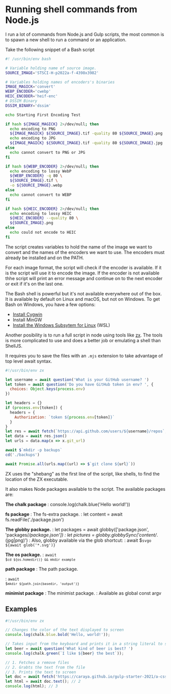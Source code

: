 # Running shell commands from Node.js

I run a lot of commands from Node.js and Gulp scripts, the most common is to spawn a new shell to run a command or an application.

Take the following snippet of a Bash script

```bash
#! /usr/bin/env bash

# Variable holding name of source image.
SOURCE_IMAGE='STSCI-H-p2022a-f-4398x3982'

# Variables holding names of encoders's binaries
IMAGE_MAGICK='convert'
WEBP_ENCODER='cwebp'
HEIC_ENCODER='heif-enc'
# DSSIM Binary
DSSIM_BINARY='dssim'

echo Starting First Encoding Test

if hash ${IMAGE_MAGICK} 2>/dev/null; then
  echo encoding to PNG
  ${IMAGE_MAGICK} ${SOURCE_IMAGE}.tif -quality 80 ${SOURCE_IMAGE}.png
  echo encoding to JPG
  ${IMAGE_MAGICK} ${SOURCE_IMAGE}.tif -quality 80 ${SOURCE_IMAGE}.jpg
else
  echo cannot convert to PNG or JPG
fi

if hash ${WEBP_ENCODER} 2>/dev/null; then
  echo encoding to lossy WebP
  ${WEBP_ENCODER} -q 80 \
  ${SOURCE_IMAGE}.tif \
  -o ${SOURCE_IMAGE}.webp
else
  echo cannot convert to WEBP
fi

if hash ${HEIC_ENCODER} 2>/dev/null; then
  echo encoding to lossy HEIC
  ${HEIC_ENCODER} --quality 80 \
  ${SOURCE_IMAGE}.png
else
  echo could not encode to HEIC
fi
```

The script creates variables to hold the name of the image we want to convert and the names of the encoders we want to use. The encoders must already be installed and on the PATH.

For each image format, the script will check if the encoder is available. If it is the script will use it to encode the image. If the encoder is not available thhe script will print an error message and continue on to the next encoder or exit if it's on the last one.

The Bash shell is powerful but it's not available everywhere out of the box. It is available by default on Linux and macOS, but not on Windows. To get Bash on Windows, you have a few options:

* [Install Cygwin](https://www.cygwin.com/)
* Install MinGW
* [Install the Windows Subsytem for Linux](https://docs.microsoft.com/en-us/windows/wsl/install-win10) (WSL)

Another posibility is to run a full script in node using tools like [zx](https://github.com/google/zx). The tools is more complicated to use and does a better job or emulating a shell than ShellJS.

It requires you to save the files with an `.mjs` extension to take advantage of top level await syntax.

```js
#!/usr/bin/env zx

let username = await question('What is your GitHub username? ')
let token = await question('Do you have GitHub token in env? ', {
  choices: Object.keys(process.env)
})

let headers = {}
if (process.env[token]) {
  headers = {
    Authorization: `token ${process.env[token]}`
  }
}
let res = await fetch(`https://api.github.com/users/${username}/repos`, {headers})
let data = await res.json()
let urls = data.map(x => x.git_url)

await $`mkdir -p backups`
cd('./backups')

await Promise.all(urls.map((url) => $`git clone ${url}`))
```

ZX uses the "shebang" as the first line of the script, like shells, to find the location of the ZX executable.

It also makes Node packages available to the script. The available packages are:

**The chalk package**
: console.log(chalk.blue('Hello world!'))

**fs package**
: The fs-extra package.
: let content = await fs.readFile('./package.json')

**The globby package.**
: let packages = await globby(['package.json', 'packages/*/package.json'])
: let pictures = globby.globbySync('content/*.(jpg|png)')
: Also, globby available via the glob shortcut:
: await $`svgo ${await glob('*.svg')}`

**The os package.**
: <code>await $`cd ${os.homedir()} && mkdir example`</code>

**path package**
: The path package.

: <code>await $`mkdir ${path.join(basedir, 'output')}`</code>

**minimist package**
: The minimist package.
: Available as global const argv

## Examples

```js
#!/usr/bin/env zx

// Changes the color of the text displayed to screen
console.log(chalk.blue.bold('Hello, world!'));

// Takes input from the keyboard and prints it in a string literal to screen
let beer = await question('What kind of beer is best? ')
console.log(chalk.green(`I like ${beer} the best`));

// 1. Fetches a remove files
// 2. Grabts the text from the file
// 3. Prints the text to screen
let doc = await fetch('https://caraya.github.io/gulp-starter-2021/a-css-color-tool-in-javascript.html'); // 1
let html = await doc.text(); // 2
console.log(html); // 3
```
